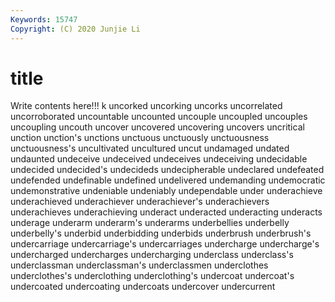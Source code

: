 ```yaml
---
Keywords: 15747
Copyright: (C) 2020 Junjie Li
---
```


# title

Write contents here!!!
k 
uncorked 
uncorking 
uncorks 
uncorrelated 
uncorroborated 
uncountable 
uncounted 
uncouple
uncoupled 
uncouples 
uncoupling 
uncouth 
uncover 
uncovered 
uncovering 
uncovers 
uncritical 
unction
unction's 
unctions 
unctuous 
unctuously 
unctuousness 
unctuousness's 
uncultivated 
uncultured 
uncut 
undamaged
undated 
undaunted 
undeceive 
undeceived 
undeceives 
undeceiving 
undecidable 
undecided 
undecided's 
undecideds
undecipherable 
undeclared 
undefeated 
undefended 
undefinable 
undefined 
undelivered 
undemanding 
undemocratic 
undemonstrative
undeniable 
undeniably 
undependable 
under 
underachieve 
underachieved 
underachiever 
underachiever's 
underachievers 
underachieves
underachieving 
underact 
underacted 
underacting 
underacts 
underage 
underarm 
underarm's 
underarms 
underbellies
underbelly 
underbelly's 
underbid 
underbidding 
underbids 
underbrush 
underbrush's 
undercarriage 
undercarriage's 
undercarriages
undercharge 
undercharge's 
undercharged 
undercharges 
undercharging 
underclass 
underclass's 
underclassman 
underclassman's 
underclassmen
underclothes 
underclothes's 
underclothing 
underclothing's 
undercoat 
undercoat's 
undercoated 
undercoating 
undercoats 
undercover
undercurrent 
